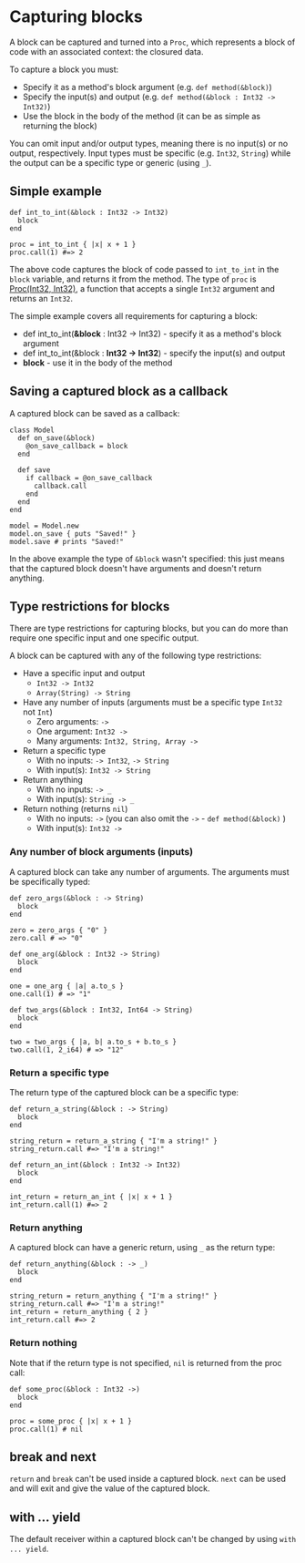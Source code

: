# Capturing blocks

A block can be captured and turned into a `Proc`, which represents a block of code with an associated context: the closured data.

To capture a block you must:
- Specify it as a method's block argument (e.g. `def method(&block)`)
- Specify the input(s) and output (e.g. `def method(&block : Int32 -> Int32)`)
- Use the block in the body of the method (it can be as simple as returning the block)

You can omit input and/or output types, meaning there is no input(s) or no output, respectively. Input types must be specific (e.g. `Int32`, `String`) while the output can be a specific type or generic (using `_`).

## Simple example

```crystal
def int_to_int(&block : Int32 -> Int32)
  block
end

proc = int_to_int { |x| x + 1 }
proc.call(1) #=> 2
```

The above code captures the block of code passed to `int_to_int` in the `block` variable, and returns it from the method. The type of `proc` is [Proc(Int32, Int32)](http://crystal-lang.org/api/Proc.html), a function that accepts a single `Int32` argument and returns an `Int32`.

The simple example covers all requirements for capturing a block:
- def int_to_int(__&block__ : Int32 -> Int32) - specify it as a method's block argument
- def int_to_int(&block : __Int32 -> Int32__) - specify the input(s) and output
- __block__ - use it in the body of the method

## Saving a captured block as a callback

A captured block can be saved as a callback:

```crystal
class Model
  def on_save(&block)
    @on_save_callback = block
  end

  def save
    if callback = @on_save_callback
      callback.call
    end
  end
end

model = Model.new
model.on_save { puts "Saved!" }
model.save # prints "Saved!"
```

In the above example the type of `&block` wasn't specified: this just means that the captured block doesn't have arguments and doesn't return anything.

## Type restrictions for blocks

There are type restrictions for capturing blocks, but you can do more than require one specific input and one specific output.

A block can be captured with any of the following type restrictions:
- Have a specific input and output
  - `Int32 -> Int32`
  - `Array(String) -> String`
- Have any number of inputs (arguments must be a specific type `Int32` not `Int`)
  - Zero arguments: `->`
  - One argument: `Int32 ->`
  - Many arguments: `Int32, String, Array ->`
- Return a specific type
  - With no inputs: `-> Int32`, `-> String`
  - With input(s): `Int32 -> String`
- Return anything
  - With no inputs: `-> _`
  - With input(s): `String -> _`
- Return nothing (returns `nil`)
  - With no inputs: `->` (you can also omit the `->` - `def method(&block)` )
  - With input(s): `Int32 ->`

### Any number of block arguments (inputs)

A captured block can take any number of arguments. The arguments must be specifically typed:

```crystal
def zero_args(&block : -> String)
  block
end

zero = zero_args { "0" }
zero.call # => "0"

def one_arg(&block : Int32 -> String)
  block
end

one = one_arg { |a| a.to_s }
one.call(1) # => "1"

def two_args(&block : Int32, Int64 -> String)
  block
end

two = two_args { |a, b| a.to_s + b.to_s }
two.call(1, 2_i64) # => "12"
```

### Return a specific type

The return type of the captured block can be a specific type:

```crystal
def return_a_string(&block : -> String)
  block
end

string_return = return_a_string { "I'm a string!" }
string_return.call #=> "I'm a string!"

def return_an_int(&block : Int32 -> Int32)
  block
end

int_return = return_an_int { |x| x + 1 }
int_return.call(1) #=> 2
```

### Return anything

A captured block can have a generic return, using `_` as the return type:

```crystal
def return_anything(&block : -> _)
  block
end

string_return = return_anything { "I'm a string!" }
string_return.call #=> "I'm a string!"
int_return = return_anything { 2 }
int_return.call #=> 2
```

### Return nothing

Note that if the return type is not specified, `nil` is returned from the proc call:

```crystal
def some_proc(&block : Int32 ->)
  block
end

proc = some_proc { |x| x + 1 }
proc.call(1) # nil
```

## break and next

`return` and `break` can't be used inside a captured block. `next` can be used and will exit and give the value of the captured block.

## with ... yield

The default receiver within a captured block can't be changed by using `with ... yield`.
